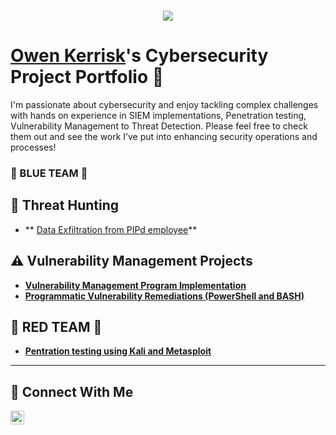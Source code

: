<h1 align="center">
    <img src="https://readme-typing-svg.herokuapp.com/?font=Righteous&size=35&color=0000FF&center=true&vCenter=true&width=500&height=70&duration=2000&lines=$+whoami;+Owen+Kerrisk;" />
</h1>

# <a href="https://www.linkedin.com/in/owenkerrisk /">Owen Kerrisk</a>'s Cybersecurity Project Portfolio 🔐

I'm passionate about cybersecurity and enjoy tackling complex challenges with hands on experience in SIEM implementations, Penetration testing, Vulnerability Management to Threat Detection. Please feel free to check them out and see the work I’ve put into enhancing security operations and processes!

### 🔵 BLUE TEAM 🔵

## 🚨 Threat Hunting

- ** [Data Exfiltration from PIPd employee](https://github.com/owenkerrisk/Sudden-Data-Exfiltration-from-PIPd-employee)**

## ⚠️ Vulnerability Management Projects

- **[Vulnerability Management Program Implementation](https://github.com/owenkerrisk/vulnerability-management-program)**
- **[Programmatic Vulnerability Remediations (PowerShell and BASH)](https://github.com/joshcybertest/programmatic-vulnerability-remediations)**

## 🔴 RED TEAM 🔴 

- **[Pentration testing using Kali and Metasploit](https://github.com/owenkerrisk/Penetration-Testing-using-Kali-Metasploit-)**






<hr/>

## 🤳 Connect With Me

[<img align="left" alt="___________ | LinkedIn" width="22px" src="https://cdn.jsdelivr.net/npm/simple-icons@v3/icons/linkedin.svg" />][linkedin]


[linkedin]: https://linkedin.com/in/owen-kerrisk-b7743085

<!--
<img width="35" alt="image" src="https://github.com/user-attachments/assets/2f41c7cd-5ea8-4475-b451-a37161b6c3fb"> 
<img width="35" alt="image" src="https://github.com/user-attachments/assets/77649969-9910-4994-8b96-74a116cfb2a8">
-->
